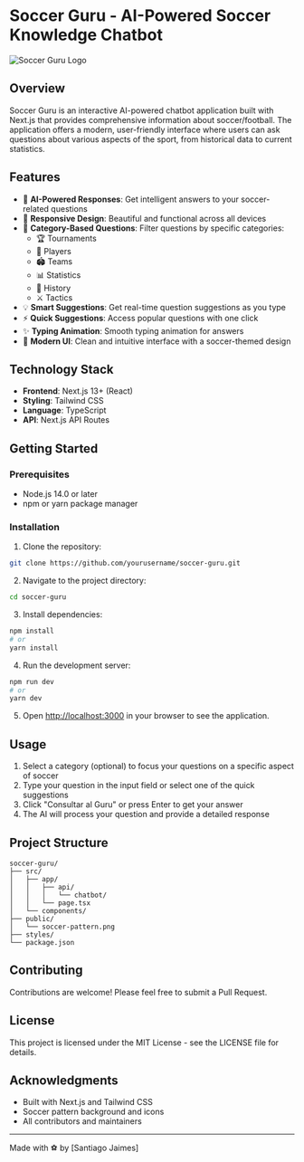 # Soccer Guru - AI-Powered Soccer Knowledge Chatbot

![Soccer Guru Logo](public/soccer-pattern.png)

## Overview

Soccer Guru is an interactive AI-powered chatbot application built with Next.js that provides comprehensive information about soccer/football. The application offers a modern, user-friendly interface where users can ask questions about various aspects of the sport, from historical data to current statistics.

## Features

- 🤖 **AI-Powered Responses**: Get intelligent answers to your soccer-related questions
- 📱 **Responsive Design**: Beautiful and functional across all devices
- 🎯 **Category-Based Questions**: Filter questions by specific categories:
  - 🏆 Tournaments
  - 👥 Players
  - 🏟️ Teams
  - 📊 Statistics
  - 📜 History
  - ⚔️ Tactics
- 💡 **Smart Suggestions**: Get real-time question suggestions as you type
- ⚡ **Quick Suggestions**: Access popular questions with one click
- ✨ **Typing Animation**: Smooth typing animation for answers
- 🎨 **Modern UI**: Clean and intuitive interface with a soccer-themed design

## Technology Stack

- **Frontend**: Next.js 13+ (React)
- **Styling**: Tailwind CSS
- **Language**: TypeScript
- **API**: Next.js API Routes

## Getting Started

### Prerequisites

- Node.js 14.0 or later
- npm or yarn package manager

### Installation

1. Clone the repository:
```bash
git clone https://github.com/yourusername/soccer-guru.git
```

2. Navigate to the project directory:
```bash
cd soccer-guru
```

3. Install dependencies:
```bash
npm install
# or
yarn install
```

4. Run the development server:
```bash
npm run dev
# or
yarn dev
```

5. Open [http://localhost:3000](http://localhost:3000) in your browser to see the application.

## Usage

1. Select a category (optional) to focus your questions on a specific aspect of soccer
2. Type your question in the input field or select one of the quick suggestions
3. Click "Consultar al Guru" or press Enter to get your answer
4. The AI will process your question and provide a detailed response

## Project Structure

```
soccer-guru/
├── src/
│   ├── app/
│   │   ├── api/
│   │   │   └── chatbot/
│   │   └── page.tsx
│   └── components/
├── public/
│   └── soccer-pattern.png
├── styles/
└── package.json
```

## Contributing

Contributions are welcome! Please feel free to submit a Pull Request.

## License

This project is licensed under the MIT License - see the LICENSE file for details.

## Acknowledgments

- Built with Next.js and Tailwind CSS
- Soccer pattern background and icons
- All contributors and maintainers

---

Made with ⚽ by [Santiago Jaimes]



